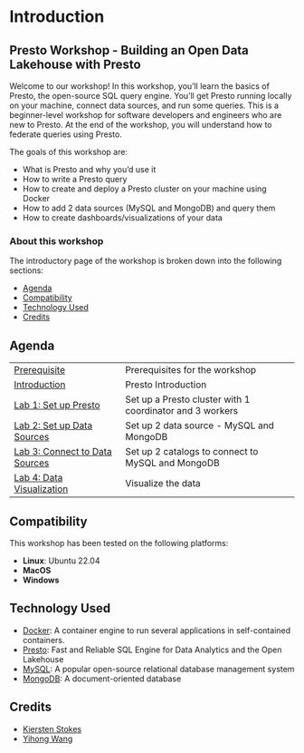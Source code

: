 # Introduction

## Presto Workshop - Building an Open Data Lakehouse with Presto

Welcome to our workshop! In this workshop, you’ll learn the basics of Presto, the open-source SQL query engine.
You’ll get Presto running locally on your machine, connect data sources, and run some queries.
This is a beginner-level workshop for software developers and engineers who are new to Presto.
At the end of the workshop, you will understand how to federate queries using Presto. 

The goals of this workshop are:

* What is Presto and why you’d use it
* How to write a Presto query
* How to create and deploy a Presto cluster on your machine using Docker
* How to add 2 data sources (MySQL and MongoDB) and query them
* How to create dashboards/visualizations of your data

### About this workshop

The introductory page of the workshop is broken down into the following sections:

* [Agenda](#agenda)
* [Compatibility](#compatibility)
* [Technology Used](#technology-used)
* [Credits](#credits)

## Agenda

|  |  |
| :--- | :--- |
| [Prerequisite](prerequisite/README.md) | Prerequisites for the workshop |
| [Introduction](introduction/README.md) | Presto Introduction |
| [Lab 1: Set up Presto](lab-1/README.md) | Set up a Presto cluster with 1 coordinator and 3 workers |
| [Lab 2: Set up Data Sources](lab-2/README.md) | Set up 2 data source - MySQL and MongoDB |
| [Lab 3: Connect to Data Sources](lab-3/README.md) | Set up 2 catalogs to connect to MySQL and MongoDB |
| [Lab 4: Data Visualization](lab-4/README.md) | Visualize the data |

## Compatibility

This workshop has been tested on the following platforms:

* **Linux**: Ubuntu 22.04
* **MacOS**
* **Windows**

## Technology Used

* [Docker](https://www.docker.com/): A container engine to run several applications in self-contained containers.
* [Presto](https://prestodb.io/): Fast and Reliable SQL Engine for Data Analytics and the Open Lakehouse
* [MySQL](https://www.mysql.com/): A popular open-source relational database management system
* [MongoDB](https://www.mongodb.com/): A document-oriented database

## Credits

* [Kiersten Stokes](https://github.com/kiersten-stokes)
* [Yihong Wang](https://github.com/yhwang)